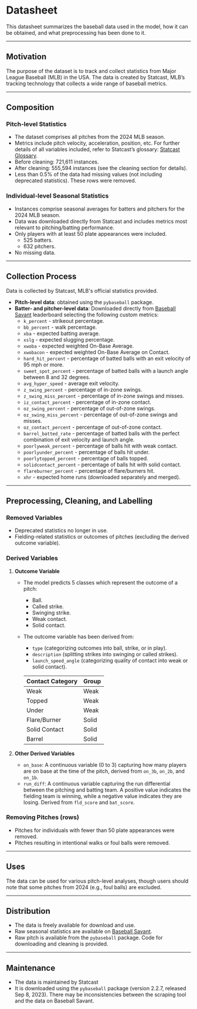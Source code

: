 # Datasheet

This datasheet summarizes the baseball data used in the model, how it can be obtained, and what preprocessing has been done to it.

---

## Motivation

The purpose of the dataset is to track and collect statistics from Major League Baseball (MLB) in the USA. The data is created by Statcast, MLB’s tracking technology that collects a wide range of baseball metrics.

---

## Composition

### Pitch-level Statistics
- The dataset comprises all pitches from the 2024 MLB season.
- Metrics include pitch velocity, acceleration, position, etc. For further details of all variables included, refer to Statcast’s glossary: [Statcast Glossary](https://baseballsavant.mlb.com/csv-docs).
- Before cleaning: 721,611 instances.
- After cleaning: 555,594 instances (see the cleaning section for details).
- Less than 0.5% of the data had missing values (not including deprecated statistics). These rows were removed.

### Individual-level Seasonal Statistics
- Instances comprise seasonal averages for batters and pitchers for the 2024 MLB season.
- Data was downloaded directly from Statcast and includes metrics most relevant to pitching/batting performance.
- Only players with at least 50 plate appearances were included.
  - 525 batters.
  - 632 pitchers.
- No missing data.

---

## Collection Process
Data is collected by Statcast, MLB's official statistics provided. 

- **Pitch-level data**: obtained using the `pybaseball` package.
- **Batter- and pitcher-level data**: Downloaded directly from [Baseball Savant](https://baseballsavant.mlb.com/) leaderboard selecting the following custom metrics:
  - `k_percent` - strikeout percentage.
  - `bb_percent` - walk percentage.
  - `xba` - expected batting average.
  - `xslg` - expected slugging percentage.
  - `xwoba` - expected weighted On-Base Average.
  - `xwobacon` - expected weighted On-Base Average on Contact.
  - `hard_hit_percent` - percentage of batted balls with an exit velocity of 95 mph or more.
  - `sweet_spot_percent` - percentage of batted balls with a launch angle between 8 and 32 degrees.
  - `avg_hyper_speed` - average exit velocity.
  - `z_swing_percent` - percentage of in-zone swings.
  - `z_swing_miss_percent` - percentage of in-zone swings and misses.
  - `iz_contact_percent` - percentage of in-zone contact.
  - `oz_swing_percent` - percentage of out-of-zone swings.
  - `oz_swing_miss_percent` - percentage of out-of-zone swings and misses.
  - `oz_contact_percent` - percentage of out-of-zone contact.
  - `barrel_batted_rate` - percentage of batted balls with the perfect combination of exit velocity and launch angle.
  - `poorlyweak_percent` - percentage of balls hit with weak contact.
  - `poorlyunder_percent` - percentage of balls hit under.
  - `poorlytopped_percent` - percentage of balls topped.
  - `solidcontact_percent` - percentage of balls hit with solid contact.
  - `flareburner_percent` - percentage of flare/burners hit.
  - `xhr` - expected home runs (downloaded separately and merged).

---

## Preprocessing, Cleaning, and Labelling

### Removed Variables
- Deprecated statistics no longer in use.
- Fielding-related statistics or outcomes of pitches (excluding the derived outcome variable).

### Derived Variables
1. **Outcome Variable**
   - The model predicts 5 classes which represent the outcome of a pitch:
     - Ball.
     - Called strike.
     - Swinging strike.
     - Weak contact.
     - Solid contact.
   - The outcome variable has been derived from:
     - `type` (categorizing outcomes into ball, strike, or in play).
     - `description` (splitting strikes into swinging or called strikes).
     - `launch_speed_angle` (categorizing quality of contact into weak or solid contact).

     | Contact Category | Group      |
     |------------------|------------|
     | Weak             | Weak       |
     | Topped           | Weak       |
     | Under            | Weak       |
     | Flare/Burner     | Solid      |
     | Solid Contact    | Solid      |
     | Barrel           | Solid      |

2. **Other Derived Variables**
   - `on_base`: A continuous variable (0 to 3) capturing how many players are on base at the time of the pitch, derived from `on_3b`, `on_2b`, and `on_1b`.
   - `run_diff`: A continuous variable capturing the run differential between the pitching and batting team. A positive value indicates the fielding team is winning, while a negative value indicates they are losing. Derived from `fld_score` and `bat_score`.

### Removing Pitches (rows)
- Pitches for individuals with fewer than 50 plate appearances were removed.
- Pitches resulting in intentional walks or foul balls were removed.

---

## Uses
The data can be used for various pitch-level analyses, though users should note that some pitches from 2024 (e.g., foul balls) are excluded.

---

## Distribution
- The data is freely available for download and use.
- Raw seasonal statistics are available on [Baseball Savant](https://baseballsavant.mlb.com/).
- Raw pitch is available from the  `pybaseball` package. Code for downloading and cleaning is provided.


---

## Maintenance
- The data is maintained by Statcast
- It is downloaded using the `pybaseball` package (version 2.2.7, released Sep 8, 2023). There may be inconsistencies between the scraping tool and the data on Baseball Savant.
